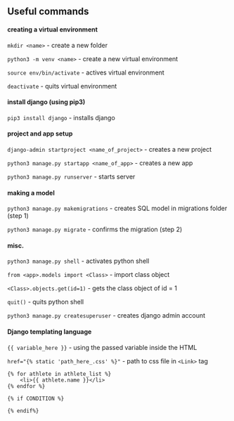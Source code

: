 ## Useful commands

#### creating a virtual environment

`mkdir <name>` - create a new folder

`python3 -m venv <name>` - create a new virtual environment

`source env/bin/activate` - actives virtual environment

`deactivate` - quits virtual environment

#### install django (using pip3)

`pip3 install django` - installs django

#### project and app setup

`django-admin startproject <name_of_project>` - creates a new project

`python3 manage.py startapp <name_of_app>` - creates a new app

`python3 manage.py runserver` - starts server

#### making a model

`python3 manage.py makemigrations` - creates SQL model in migrations folder (step 1)

`python3 manage.py migrate` - confirms the migration (step 2)

#### misc.

`python3 manage.py shell` - activates python shell

`from <app>.models import <Class>` - import class object

`<Class>.objects.get(id=1)` - gets the class object of id = 1

`quit()` - quits python shell

`python3 manage.py createsuperuser` - creates django admin account

#### Django templating language

`{{ variable_here }}` - using the passed variable inside the HTML

`href="{% static 'path_here_.css' %}"` - path to css file in `<Link>` tag

```
{% for athlete in athlete_list %}
    <li>{{ athlete.name }}</li>
{% endfor %}
```

```
{% if CONDITION %}

{% endif%}
```
